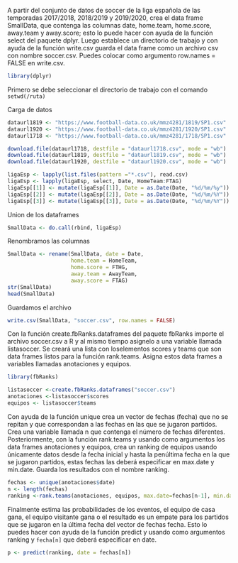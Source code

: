 A partir del conjunto de datos de soccer de la liga española de las temporadas 2017/2018, 2018/2019 y 2019/2020, crea el data frame SmallData, 
que contenga las columnas date, home.team, home.score, away.team y away.score; esto lo puede hacer con ayuda de la función select del paquete dplyr. 
Luego establece un directorio de trabajo y con ayuda de la función write.csv guarda el data frame como un archivo csv con nombre soccer.csv. 
Puedes colocar como argumento row.names = FALSE en write.csv.

```R
library(dplyr)
```

Primero se debe seleccionar el directorio de trabajo con el comando `setwd(/ruta)`

Carga de datos

```R
dataurl1819 <- "https://www.football-data.co.uk/mmz4281/1819/SP1.csv"
dataurl1920 <- "https://www.football-data.co.uk/mmz4281/1920/SP1.csv"
dataurl1718 <- "https://www.football-data.co.uk/mmz4281/1718/SP1.csv"

download.file(dataurl1718, destfile = "dataurl1718.csv", mode = "wb")
download.file(dataurl1819, destfile = "dataurl1819.csv", mode = "wb")
download.file(dataurl1920, destfile = "dataurl1920.csv", mode = "wb")

ligaEsp <- lapply(list.files(pattern ="*.csv"), read.csv)
ligaEsp <- lapply(ligaEsp, select, Date, HomeTeam:FTAG)
ligaEsp[[1]] <- mutate(ligaEsp[[1]], Date = as.Date(Date, "%d/%m/%y"))
ligaEsp[[2]] <- mutate(ligaEsp[[2]], Date = as.Date(Date, "%d/%m/%Y"))
ligaEsp[[3]] <- mutate(ligaEsp[[3]], Date = as.Date(Date, "%d/%m/%Y"))
```

Union de los dataframes

```R
SmallData <- do.call(rbind, ligaEsp)
```

Renombramos las columnas

```R
SmallData <- rename(SmallData, date = Date, 
                    home.team = HomeTeam, 
                    home.score = FTHG,
                    away.team = AwayTeam,
                    away.score = FTAG)
str(SmallData)
head(SmallData)
```

Guardamos el archivo

```R 
write.csv(SmallData, "soccer.csv", row.names = FALSE)
```

Con la función create.fbRanks.dataframes del paquete fbRanks importe el archivo soccer.csv a R y al mismo tiempo asignelo a una variable llamada listasoccer. 
Se creará una lista con loselementos scores y teams que son data frames listos para la función rank.teams. Asigna estos data frames a variables llamadas anotaciones y equipos.

```R
library(fbRanks)

listasoccer <-create.fbRanks.dataframes("soccer.csv")
anotaciones <-listasoccer$scores
equipos <- listasoccer$teams
```

Con ayuda de la función unique crea un vector de fechas (fecha) que no se repitan y que correspondan a las fechas en las que se jugaron partidos. 
Crea una variable llamada n que contenga el número de fechas diferentes. Posteriormente, con la función rank.teams y usando como argumentos los data
frames anotaciones y equipos, crea un ranking de equipos usando únicamente datos desde la fecha inicial y hasta la penúltima fecha en la que se jugaron 
partidos, estas fechas las deberá especificar en max.date y min.date. Guarda los resultados con el nombre ranking.

```R
fechas <- unique(anotaciones$date)
n <- length(fechas)
ranking <-rank.teams(anotaciones, equipos, max.date=fechas[n-1], min.date = fechas[1])
``` 

Finalmente estima las probabilidades de los eventos, el equipo de casa gana, el equipo visitante gana o el resultado es un empate para los partidos que se
jugaron en la última fecha del vector de fechas fecha. Esto lo puedes hacer con ayuda de la función predict y usando como argumentos ranking y `fecha[n]` que 
deberá especificar en date.

```R
p <- predict(ranking, date = fechas[n])
```
